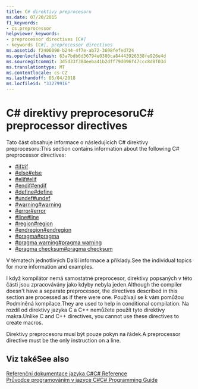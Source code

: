 ```yaml
---
title: C# direktivy preprocesoru
ms.date: 07/20/2015
f1_keywords:
- cs.preprocessor
helpviewer_keywords:
- preprocessor directives [C#]
- keywords [C#], preprocessor directives
ms.assetid: f2406090-b244-4f7e-ab72-3698fefed724
ms.openlocfilehash: 63a7bdb6d36794e0380ca84443926338fe926e4d
ms.sourcegitcommit: 3d5d33f384eeba41b2dff79d096f47ccc8d8f03d
ms.translationtype: MT
ms.contentlocale: cs-CZ
ms.lasthandoff: 05/04/2018
ms.locfileid: "33279916"
---
```

# <a name="c-preprocessor-directives"></a><span data-ttu-id="40431-102">C# direktivy preprocesoru</span><span class="sxs-lookup"><span data-stu-id="40431-102">C# preprocessor directives</span></span>
<span data-ttu-id="40431-103">Tato část obsahuje informace o následujících C# direktivy preprocesoru:</span><span class="sxs-lookup"><span data-stu-id="40431-103">This section contains information about the following C# preprocessor directives:</span></span>

- [<span data-ttu-id="40431-104">#if</span><span class="sxs-lookup"><span data-stu-id="40431-104">#if</span></span>](../../../csharp/language-reference/preprocessor-directives/preprocessor-if.md)
- [<span data-ttu-id="40431-105">#else</span><span class="sxs-lookup"><span data-stu-id="40431-105">#else</span></span>](../../../csharp/language-reference/preprocessor-directives/preprocessor-else.md)
- [<span data-ttu-id="40431-106">#elif</span><span class="sxs-lookup"><span data-stu-id="40431-106">#elif</span></span>](../../../csharp/language-reference/preprocessor-directives/preprocessor-elif.md)
- [<span data-ttu-id="40431-107">#endif</span><span class="sxs-lookup"><span data-stu-id="40431-107">#endif</span></span>](../../../csharp/language-reference/preprocessor-directives/preprocessor-endif.md)
- [<span data-ttu-id="40431-108">#define</span><span class="sxs-lookup"><span data-stu-id="40431-108">#define</span></span>](../../../csharp/language-reference/preprocessor-directives/preprocessor-define.md)
- [<span data-ttu-id="40431-109">#undef</span><span class="sxs-lookup"><span data-stu-id="40431-109">#undef</span></span>](../../../csharp/language-reference/preprocessor-directives/preprocessor-undef.md)
- [<span data-ttu-id="40431-110">#warning</span><span class="sxs-lookup"><span data-stu-id="40431-110">#warning</span></span>](../../../csharp/language-reference/preprocessor-directives/preprocessor-warning.md)
- [<span data-ttu-id="40431-111">#error</span><span class="sxs-lookup"><span data-stu-id="40431-111">#error</span></span>](../../../csharp/language-reference/preprocessor-directives/preprocessor-error.md)
- [<span data-ttu-id="40431-112">#line</span><span class="sxs-lookup"><span data-stu-id="40431-112">#line</span></span>](../../../csharp/language-reference/preprocessor-directives/preprocessor-line.md)
- [<span data-ttu-id="40431-113">#region</span><span class="sxs-lookup"><span data-stu-id="40431-113">#region</span></span>](../../../csharp/language-reference/preprocessor-directives/preprocessor-region.md)
- [<span data-ttu-id="40431-114">#endregion</span><span class="sxs-lookup"><span data-stu-id="40431-114">#endregion</span></span>](../../../csharp/language-reference/preprocessor-directives/preprocessor-endregion.md)
- [<span data-ttu-id="40431-115">#pragma</span><span class="sxs-lookup"><span data-stu-id="40431-115">#pragma</span></span>](../../../csharp/language-reference/preprocessor-directives/preprocessor-pragma.md)
- [<span data-ttu-id="40431-116">#pragma warning</span><span class="sxs-lookup"><span data-stu-id="40431-116">#pragma warning</span></span>](../../../csharp/language-reference/preprocessor-directives/preprocessor-pragma-warning.md)
- [<span data-ttu-id="40431-117">#pragma checksum</span><span class="sxs-lookup"><span data-stu-id="40431-117">#pragma checksum</span></span>](../../../csharp/language-reference/preprocessor-directives/preprocessor-pragma-checksum.md)

<span data-ttu-id="40431-118">V tématech jednotlivých Další informace a příklady.</span><span class="sxs-lookup"><span data-stu-id="40431-118">See the individual topics for more information and examples.</span></span>

<span data-ttu-id="40431-119">I když kompilátor nemá samostatné preprocesor, direktivy popsaných v této části jsou zpracovávány jako kdyby nebyla jeden.</span><span class="sxs-lookup"><span data-stu-id="40431-119">Although the compiler doesn't have a separate preprocessor, the directives described in this section are processed as if there were one.</span></span> <span data-ttu-id="40431-120">Používají se k vám pomůžou Podmíněná kompilace.</span><span class="sxs-lookup"><span data-stu-id="40431-120">They are used to help in conditional compilation.</span></span> <span data-ttu-id="40431-121">Na rozdíl od direktivy jazyka C a C++ nemůžete použít tyto direktivy makra.</span><span class="sxs-lookup"><span data-stu-id="40431-121">Unlike C and C++ directives, you cannot use these directives to create macros.</span></span>

<span data-ttu-id="40431-122">Direktivy preprocesoru musí být pouze pokyn na řádek.</span><span class="sxs-lookup"><span data-stu-id="40431-122">A preprocessor directive must be the only instruction on a line.</span></span>

## <a name="see-also"></a><span data-ttu-id="40431-123">Viz také</span><span class="sxs-lookup"><span data-stu-id="40431-123">See also</span></span>
 [<span data-ttu-id="40431-124">Referenční dokumentace jazyka C#</span><span class="sxs-lookup"><span data-stu-id="40431-124">C# Reference</span></span>](../../../csharp/language-reference/index.md)  
 [<span data-ttu-id="40431-125">Průvodce programováním v jazyce C#</span><span class="sxs-lookup"><span data-stu-id="40431-125">C# Programming Guide</span></span>](../../../csharp/programming-guide/index.md)
